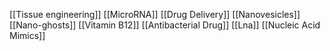 [[Tissue engineering]]
[[MicroRNA]]
[[Drug Delivery]]
[[Nanovesicles]]
[[Nano-ghosts]]
[[Vitamin B12]]
[[Antibacterial Drug]]
[[Lna]]
[[Nucleic Acid Mimics]]
